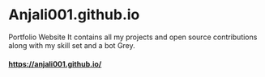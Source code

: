 # Anjali001.github.io
Portfolio Website
It contains all my projects and open source contributions along with my skill set and a bot Grey.
#### https://anjali001.github.io/

